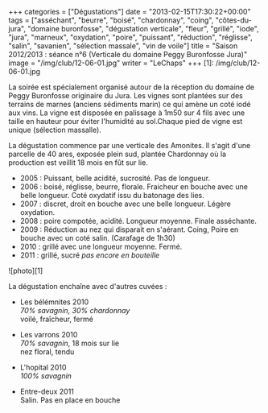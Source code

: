 +++
categories = ["Dégustations"]
date = "2013-02-15T17:30:22+00:00"
tags = ["asséchant", "beurre", "boisé", "chardonnay", "coing", "côtes-du-jura", "domaine buronfosse", "dégustation verticale", "fleur", "grillé", "iode", "jura", "marneux", "oxydation", "poire", "puissant", "réduction", "réglisse", "salin", "savanien", "sélection massale", "vin de voile"] 
title = "Saison 2012/2013 : séance n°6 (Verticale du domaine Peggy Buronfosse Jura)"
image = "/img/club/12-06-01.jpg"
writer = "LeChaps"
+++
[1]: /img/club/12-06-01.jpg

La soirée est spécialement organisé autour de la réception du domaine de Peggy Buronfosse originaire du Jura. Les vignes sont plantées sur des terrains de marnes (anciens sédiments marin) ce qui amène un coté iodé aux vins. La vigne est disposée en palissage à 1m50 sur 4 fils avec une taille en hauteur pour éviter l'humidité au sol.Chaque pied de vigne est unique (sélection massalle).  

La dégustation commence par une verticale des Amonites. Il s'agit d'une parcelle de 40 ares, exposée plein sud, plantée Chardonnay où la production est veillit 18 mois en fût sur lie.

* 2005 : Puissant, belle acidité, sucrosité. Pas de longueur.
* 2006 : boisé, réglisse, beurre, florale. Fraicheur en bouche avec une belle longueur. Coté oxydatif issu du batonage des lies.
* 2007 : discret, droit en bouche avec une belle longueur. Légère oxydation.
* 2008 : poire compotée, acidité. Longueur moyenne. Finale asséchante.
* 2009 : Réduction au nez qui disparait en s'aérant. Coing, Poire en bouche avec un coté salin. (Carafage de 1h30)
* 2010 : grillé avec une longueur moyenne. Fermé.
* 2011 : grillé, sucré _pas encore en bouteille_

![photo][1]

La dégustation enchaîne avec d'autres cuvées :

* Les bélémnites 2010  
_70% savagnin, 30% chardonnay_  
voilé, fraîcheur, fermé

* Les varrons 2010  
_70% savagnin_, 18 mois sur lie  
nez floral, tendu

* L'hopital 2010  
_100% savagnin_

* Entre-deux 2011  
Salin. Pas en place en bouche
